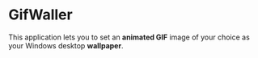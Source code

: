 # GifWaller
This application lets you to set an **animated GIF** image of your choice as your Windows desktop **wallpaper**.
